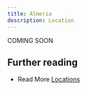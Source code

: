 ```yaml
---
title: Almeria
description: Location
---
```


COMING SOON

## Further reading

- Read More [Locations](/locations/)
